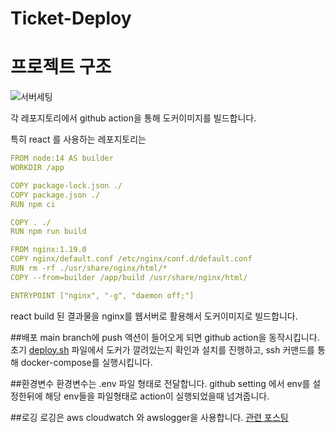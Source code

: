 # Ticket-Deploy

# 프로젝트 구조

![서버세팅](https://user-images.githubusercontent.com/13329304/155071160-396f3344-1627-4df7-980e-5624b3804468.jpg)

각 레포지토리에서 github action을 통해 도커이미지를 빌드합니다.

특히 react 를 사용하는 레포지토리는

```yaml
FROM node:14 AS builder
WORKDIR /app

COPY package-lock.json ./
COPY package.json ./
RUN npm ci

COPY . ./
RUN npm run build

FROM nginx:1.19.0
COPY nginx/default.conf /etc/nginx/conf.d/default.conf
RUN rm -rf ./usr/share/nginx/html/*
COPY --from=builder /app/build /usr/share/nginx/html/

ENTRYPOINT ["nginx", "-g", "daemon off;"]
```

react build 된 결과물을 nginx를 웹서버로 활용해서 도커이미지로 빌드합니다.

##배포
main branch에 push 액션이 들어오게 되면 github action을 동작시킵니다.
초기 [deploy.sh](https://github.com/Gosrock/Ticket-Deploy/blob/main/deploy.sh) 파일에서 도커가 깔려있는지 확인과 설치를 진행하고, ssh 커맨드를 통해 docker-compose를 실행시킵니다.

##환경변수
환경변수는 .env 파일 형태로 전달합니다.
github setting 에서 env를 설정한뒤에 해당 env들을 파일형태로 action이 실행되었을때 넘겨줍니다.

##로깅
로깅은 aws cloudwatch 와 awslogger을 사용합니다.
[관련 포스팅](https://devnm.tistory.com/8)

